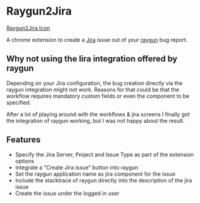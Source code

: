 # Raygun2Jira

[Raygun2Jira Icon](/icon.svg?raw=true)

A chrome extension to create a [Jira](https://de.atlassian.com/software/jira) issue out 
of your [raygun](https://raygun.io) bug report.
 
## Why not using the Iira integration offered by raygun

Depending on your Jira configuration, the bug creation directly via the raygun integration
might not work. Reasons for that could be that the workflow requires mandatory custom 
fields or even the component to be specified. 

After a lot of playing around with the workflows & jira screens I finally got the 
integration of raygun working, but I was not happy about the result. 

## Features

* Specify the Jira Server, Project and Issue Type as part of the extension options
* Integrate a "Create Jira issue" button into raygun
* Set the raygun application name as jira component for the issue
* Include the stacktrace of raygun directly into the description of the jira issue
* Create the issue under the logged in user 
